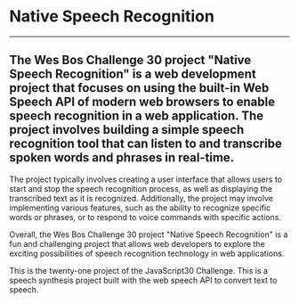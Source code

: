 # Native Speech Recognition

---

## The Wes Bos Challenge 30 project "Native Speech Recognition" is a web development project that focuses on using the built-in Web Speech API of modern web browsers to enable speech recognition in a web application. The project involves building a simple speech recognition tool that can listen to and transcribe spoken words and phrases in real-time.

The project typically involves creating a user interface that allows users to start and stop the speech recognition process, as well as displaying the transcribed text as it is recognized. Additionally, the project may involve implementing various features, such as the ability to recognize specific words or phrases, or to respond to voice commands with specific actions.

Overall, the Wes Bos Challenge 30 project "Native Speech Recognition" is a fun and challenging project that allows web developers to explore the exciting possibilities of speech recognition technology in web applications.

This is the twenty-one project of the JavaScript30 Challenge.  This is a speech synthesis project built with the web speech API to convert text to speech.
